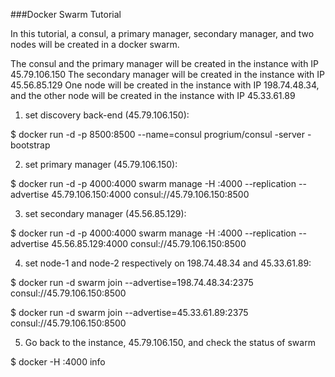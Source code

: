 ###Docker Swarm Tutorial

In this tutorial, a consul, a primary manager, secondary manager, and two nodes will be created in a docker swarm.

The consul and the primary manager will be created in the instance with IP 45.79.106.150
The secondary manager will be created in the instance with IP 45.56.85.129
One node will be created in the instance with IP 198.74.48.34, and the other node will be created in the instance with IP 45.33.61.89


1. set discovery back-end (45.79.106.150):

$ docker run -d -p 8500:8500 --name=consul progrium/consul -server -bootstrap

2. set primary manager (45.79.106.150):

$ docker run -d -p 4000:4000 swarm manage -H :4000 --replication --advertise 45.79.106.150:4000 consul://45.79.106.150:8500

3. set secondary manager (45.56.85.129):

$ docker run -d -p 4000:4000 swarm manage -H :4000 --replication --advertise 45.56.85.129:4000 consul://45.79.106.150:8500

4. set node-1 and node-2 respectively on 198.74.48.34 and 45.33.61.89:

$ docker run -d swarm join --advertise=198.74.48.34:2375 consul://45.79.106.150:8500

$ docker run -d swarm join --advertise=45.33.61.89:2375 consul://45.79.106.150:8500

5. Go back to the instance, 45.79.106.150, and check the status of swarm

$ docker -H :4000 info